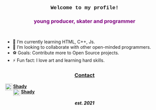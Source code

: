 ### <center><p style="font-family:'Courier New'">Welcome to my profile!</center>




### <center><p style="color:purple"> young producer, skater and programmer</center>
</br>

- 🌱 I’m currently learning HTML, C++, Js.
- 👥 I’m looking to collaborate with other open-minded programmers.
- ⚽ Goals: Contribute more to Open Source projects.
- ⚡ Fun fact: I love art and learning hard skills.

### <center><u><b>Contact</u>

<img align="left" alt="shxdy | YouTube" width="22px" src="https://cdn.jsdelivr.net/npm/simple-icons@v3/icons/youtube.svg" />
<a href="https://www.youtube.com/shxdy">Shady</a>
</br>
<img align="left" alt="shady | Instagram" width="22px" src="https://cdn.jsdelivr.net/npm/simple-icons@v3/icons/instagram.svg" /><a href="https://instagram.com/livingxshady">Shady</a>
</br>

##### <center><p style="color:black">est. 2021</center>
